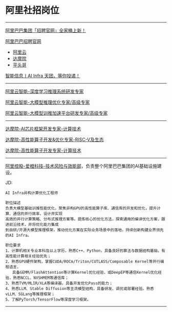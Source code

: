 # 阿里社招岗位

---

[阿里巴巴集团「招聘官网」全家桶上新！](https://mp.weixin.qq.com/s?__biz=MzUzNDc1MDg1Ng==&mid=2247492011&idx=1&sn=e33d4d6a9e4bbe5b2154e568b2ad3180&chksm=fa8d524ccdfadb5a6a0d8d2cf0257e9c1ed4f6ca114f59d262b0b51a72a898016317bd80e43c&scene=21#wechat_redirect)

[阿里巴巴招聘官网](https://talent.alibaba.com/?lang=zh)

- [阿里云](https://careers.aliyun.com/?lang=zh)
- [达摩院](https://joindamo.alibaba.com/?lang=zh)
- [平头哥](https://recruitment.t-head.cn/?lang=zh)

[智能信息丨AI Infra 天团，等你投递！](https://mp.weixin.qq.com/s/7Qc2ixRZMKWTm9PwaJkU3g)

---

[阿里云智能-深度学习推理系统研发专家](https://careers.aliyun.com/off-campus/position-detail?lang=zh&positionId=2000066701&track_id=SSP1750348018480lckzVZOqxB8481)

[阿里云智能-大模型推理优化专家/高级专家](https://careers.aliyun.com/off-campus/position-detail?lang=zh&positionId=2000082202&track_id=SSP1750348398292cRSpWQGJyG9125)

[阿里云智能-大模型训推加速平台研发专家/高级专家](https://careers.aliyun.com/off-campus/position-detail?lang=zh&positionId=2000094401&track_id=SSP1750348557104PlDcEJmXQe1270)

---

[达摩院-AI芯片框架开发专家-计算技术](https://talent-holding.alibaba.com/off-campus/position-detail?lang=zh&positionId=1089905&track_id=SSP1745747906986FLzxqQYwZJ2270)

[达摩院-高性能算子开发&优化专家-RISC-V及生态](https://talent-holding.alibaba.com/off-campus/position-detail?lang=zh&positionId=1234505&track_id=SSP1750347759253tNnEsjBIYD5701)

[达摩院-高性能算子开发专家-计算技术](https://talent-holding.alibaba.com/off-campus/position-detail?lang=zh&positionId=1193803&track_id=SSP1750347867362YwicqtDMyZ7623)

---

[阿里控股-爱橙科技-技术风险与效能部](https://zhuanlan.zhihu.com/p/1909051872028894878?share_code=1cjZwhMNtmceh&utm_psn=1909250825185923280)，负责整个阿里巴巴集团的AI基础设施建设。

JD:

```
AI Infra异构计算优化工程师

职位描述
负责大模型基础训推性能优化，聚焦异构GPU的高性能算子库、通信库的开发和优化，提升计算、通信的并行效率，设计并实现
高效的并行计算策略、分布式推理方案等。提炼核心的优化方法，探索通用的编译优化方案，跟进前沿技术，并将优化能力集成
到自研/开源大模型推理框架，推动优化方案在实际业务场景中的落地，持续创新构建业界领先的AI Infra。

职位要求
1、计算机相关专业本科及以上学历，熟悉C++、Python，具备良好的算法与数据结构基础，有高性能计算相关经验优先；
2、熟悉GPU硬件架构，掌握CUDA/ROCm/Triton/CUTLASS/Composable Kernel等并行编程语言，
   具备GEMM/FlashAttention等计算Kernel优化经验，或DeepEP等通信Kernel优化经验，熟悉NCCL、NVSHMEM等通信库；
3、熟悉TVM/MLIR/XLA等编译器，具备开发优化Pass的能力；
4、熟悉LLM、Stable Diffusion等主流模型结构，具备研发、调优或部署经验。熟悉vLLM、SGLang等推理框架；
5、了解PyTorch/TensorFlow等深度学习框架。
```

---
